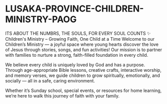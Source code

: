 # LUSAKA-PROVINCE-CHILDREN-MINISTRY-PAOG
ITS ABOUT THE NUMBRS, THE SOULS, FOR EVERY SOUL COUNTS
✨ Children's Ministry – Growing Faith, One Child at a Time
Welcome to our Children’s Ministry — a joyful space where young hearts discover the love of Jesus through stories, songs, and fun activities! Our mission is to partner with families to nurture a strong, faith-filled foundation in every child.

We believe every child is uniquely loved by God and has a purpose. Through age-appropriate Bible lessons, creative crafts, interactive worship, and memory verses, we guide children to grow spiritually, emotionally, and socially — all in a safe, caring environment.

Whether it’s Sunday school, special events, or resources for home learning, we’re here to walk this journey of faith with your family.

